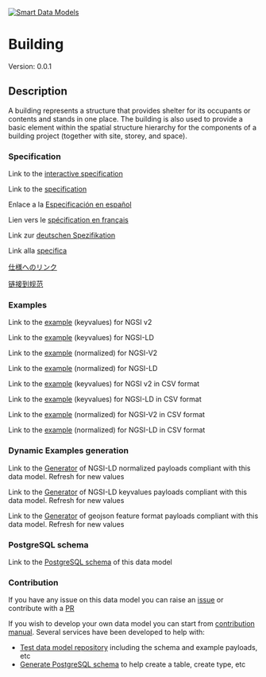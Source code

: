 [![Smart Data Models](https://smartdatamodels.org/wp-content/uploads/2022/01/SmartDataModels_logo.png "Logo")](https://smartdatamodels.org)
# Building
Version: 0.0.1

## Description 

A building represents a structure that provides shelter for its occupants or contents and stands in one place. The building is also used to provide a basic element within the spatial structure hierarchy for the components of a building project (together with site, storey, and space).
### Specification

Link to the [interactive specification](https://swagger.lab.fiware.org/?url=https://smart-data-models.github.io/dataModel.S4BLDG/Building/swagger.yaml)

Link to the [specification](https://github.com/smart-data-models/dataModel.S4BLDG/blob/master/Building/doc/spec.md)

Enlace a la [Especificación en español](https://github.com/smart-data-models/dataModel.S4BLDG/blob/master/Building/doc/spec_ES.md)

Lien vers le [spécification en français](https://github.com/smart-data-models/dataModel.S4BLDG/blob/master/Building/doc/spec_FR.md)

Link zur [deutschen Spezifikation](https://github.com/smart-data-models/dataModel.S4BLDG/blob/master/Building/doc/spec_DE.md)

Link alla [specifica](https://github.com/smart-data-models/dataModel.S4BLDG/blob/master/Building/doc/spec_IT.md)

[仕様へのリンク](https://github.com/smart-data-models/dataModel.S4BLDG/blob/master/Building/doc/spec_JA.md)

[链接到规范](https://github.com/smart-data-models/dataModel.S4BLDG/blob/master/Building/doc/spec_ZH.md)
### Examples

Link to the [example](https://smart-data-models.github.io/dataModel.S4BLDG/Building/examples/example.json) (keyvalues) for NGSI v2

Link to the [example](https://smart-data-models.github.io/dataModel.S4BLDG/Building/examples/example.jsonld) (keyvalues) for NGSI-LD

Link to the [example](https://smart-data-models.github.io/dataModel.S4BLDG/Building/examples/example-normalized.json) (normalized) for NGSI-V2

Link to the [example](https://smart-data-models.github.io/dataModel.S4BLDG/Building/examples/example-normalized.jsonld) (normalized) for NGSI-LD

Link to the [example](https://github.com/smart-data-models/dataModel.S4BLDG/blob/master/Building/examples/example.json.csv) (keyvalues) for NGSI v2 in CSV format

Link to the [example](https://github.com/smart-data-models/dataModel.S4BLDG/blob/master/Building/examples/example.jsonld.csv) (keyvalues) for NGSI-LD in CSV format

Link to the [example](https://github.com/smart-data-models/dataModel.S4BLDG/blob/master/Building/examples/example-normalized.json.csv) (normalized) for NGSI-V2 in CSV format

Link to the [example](https://github.com/smart-data-models/dataModel.S4BLDG/blob/master/Building/examples/example-normalized.jsonld.csv) (normalized) for NGSI-LD in CSV format
### Dynamic Examples generation

Link to the [Generator](https://smartdatamodels.org/extra/ngsi-ld_generator.php?schemaUrl=https://raw.githubusercontent.com/smart-data-models/dataModel.S4BLDG/master/Building/schema.json&email=info@smartdatamodels.org) of NGSI-LD normalized payloads compliant with this data model. Refresh for new values

Link to the [Generator](https://smartdatamodels.org/extra/ngsi-ld_generator_keyvalues.php?schemaUrl=https://raw.githubusercontent.com/smart-data-models/dataModel.S4BLDG/master/Building/schema.json&email=info@smartdatamodels.org) of NGSI-LD keyvalues payloads compliant with this data model. Refresh for new values

Link to the [Generator](https://smartdatamodels.org/extra/geojson_features_generator.php?schemaUrl=https://raw.githubusercontent.com/smart-data-models/dataModel.S4BLDG/master/Building/schema.json&email=info@smartdatamodels.org) of geojson feature format payloads compliant with this data model. Refresh for new values
### PostgreSQL schema

Link to the [PostgreSQL schema](https://github.com/smart-data-models/dataModel.S4BLDG/blob/master/Building/schema.sql) of this data model
### Contribution

 If you have any issue on this data model you can raise an [issue](https://github.com/smart-data-models/dataModel.S4BLDG/issues)  or contribute with a [PR](https://github.com/smart-data-models/dataModel.S4BLDG/pulls)

 If you wish to develop your own data model you can start from [contribution manual](https://bit.ly/contribution_manual). Several services have been developed to help with: 
 - [Test data model repository](https://smartdatamodels.org/index.php/data-models-contribution-api/) including the schema and example payloads, etc
 - [Generate PostgreSQL schema](https://smartdatamodels.org/index.php/sql-service/) to help create a table, create type, etc